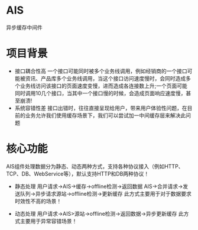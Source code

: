 # AIS
异步缓存中间件
# 项目背景

* 接口耦合性高
   一个接口可能同时被多个业务线调用，例如经销商的一个接口可能被资讯、产品库多个业务线调用，当这个接口访问速度慢时，会同时造成多个业务线访问该接口的页面速度变慢，进而造成各连接数上升;一个页面可能同时调用10几个接口，当其中一个接口慢的时候，会造成页面响应速度慢，甚至崩溃!
* 系统容错性差
   接口出错时，往往直接呈现给用户，带来用户体验性问题，在目前的业务允许我们使用缓存场景下，我们可以尝试加一中间缓存层来解决此问题

# 核心功能
   AIS组件处理数据分为静态、动态两种方式，支持各种协议接入（例如HTTP、TCP、DB、WebService等），默认支持HTTP和DB两种协议！

* 静态处理
   用户请求->AIS->缓存->offline检测->返回数据
   AIS->合并请求->发送队列->异步请求源站->offline检测->更新缓存
   此方式主要用于对于数据要求时效性不高的场景！
      
* 动态处理
   用户请求->AIS>源站->offline检测->返回数据->异步更新缓存
   此方式主要用于异常容错场景！
